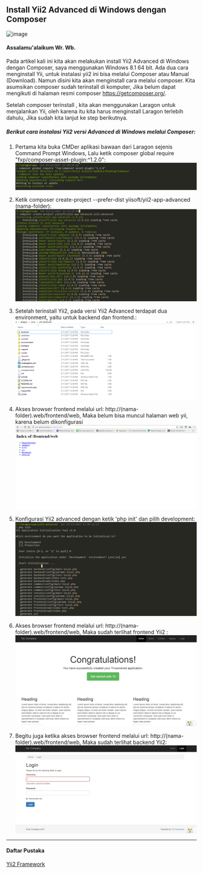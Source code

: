 ## Install Yii2 Advanced di Windows dengan Composer

![image](https://2.bp.blogspot.com/-caWN1sa63tM/WMKcAre2XAI/AAAAAAAABeE/IPEavKyUP3wR0mR2dJeyz0YEvGaGX-_VQCLcB/s640/yii-banner.jpg?raw=true "Logo Yii")

#### Assalamu'alaikum Wr. Wb.

Pada artikel kali ini kita akan melakukan install Yii2 Advanced di Windows dengan Composer, saya menggunakan Windows 8.1 64 bit. Ada dua cara menginstall Yii, untuk instalasi yii2 ini bisa melalui Composer atau Manual (Download). Namun disini kita akan menginstall cara melalui composer. Kita asumsikan composer sudah terinstall di komputer, Jika belum dapat mengikuti di halaman resmi composer https://getcomposer.org/.

Setelah composer terinstall , kita akan menggunakan Laragon untuk menjalankan Yii, oleh karena itu kita harus menginstall Laragon terlebih dahulu, Jika sudah kita lanjut ke step berikutnya.

##### Berikut cara instalasi Yii2 versi Advanced di Windows melalui Composer:

1. Pertama kita buka CMDer aplikasi bawaan dari Laragon sejenis Command Prompt Windows, Lalu ketik composer global require "fxp/composer-asset-plugin:^1.2.0": 
![alt text](https://github.com/dhimasanb/dhimasanb.github.io/blob/master/resources/web-lanjutan-prak2/1.PNG?raw=true "Composer Require")


2. Ketik composer create-project --prefer-dist yiisoft/yii2-app-advanced (nama-folder): 
![alt text](https://github.com/dhimasanb/dhimasanb.github.io/blob/master/resources/web-lanjutan-prak2/2.PNG?raw=true "Composer Create Project")

3. Setelah terinstall Yii2, pada versi Yii2 Advanced terdapat dua environment, yaitu untuk backend dan frontend.: 
![alt text](https://github.com/dhimasanb/dhimasanb.github.io/blob/master/resources/web-lanjutan-prak2/3.PNG?raw=true "Folder Install")

4. Akses browser frontend melalui url: http://(nama-folder).web/frontend/web, Maka belum bisa muncul halaman web yii, karena belum dikonfigurasi 
![alt text](https://github.com/dhimasanb/dhimasanb.github.io/blob/master/resources/web-lanjutan-prak2/4.PNG?raw=true "Akses sebelum Konfigurasi")

5. Konfigurasi Yii2 advanced dengan ketik 'php init' dan pilih development: 
![alt text](https://github.com/dhimasanb/dhimasanb.github.io/blob/master/resources/web-lanjutan-prak2/5.PNG?raw=true "Composer Require")

6. Akses browser frontend melalui url: http://(nama-folder).web/frontend/web, Maka sudah terlihat frontend Yii2 : 
![alt text](https://github.com/dhimasanb/dhimasanb.github.io/blob/master/resources/web-lanjutan-prak2/6.PNG?raw=true "Composer Require")

7. Begitu juga ketika akses browser frontend melalui url: http://(nama-folder).web/frontend/web, Maka sudah terlihat backend Yii2: 
![alt text](https://github.com/dhimasanb/dhimasanb.github.io/blob/master/resources/web-lanjutan-prak2/7.PNG?raw=true "Composer Require")

<hr>

#### Daftar Pustaka

[Yii2 Framework](http://www.yiiframework.com/doc-2.0/guide-start-installation.html/ "Permalink to Pemakaian Git sehari-hari · Living life and Make it Better")